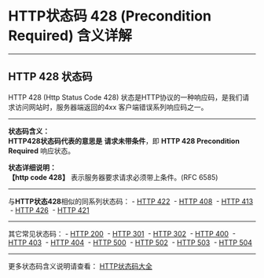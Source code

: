 # HTTP状态码 428 (Precondition Required) 含义详解

---

## HTTP 428 状态码

HTTP 428 (Http Status Code 428) 状态是HTTP协议的一种响应码，是我们请求访问网站时，服务器端返回的4xx 客户端错误系列响应码之一。

---

**状态码含义：**  
**HTTP428状态码代表的意思是** **请求未带条件**，即 **HTTP 428 Precondition Required** 响应状态。

**状态详细说明：**  
**【http code 428】** 表示服务器要求请求必须带上条件。(RFC 6585)

  

---

与**HTTP状态428**相似的同系列状态码： - [HTTP 422](https://github.com/CrayonL/AllHttpStatusCodes/blob/master/HTTPStatusCode/4xx_ClientErrors/Code_422.md "HTTP 422详细说明")
 - [HTTP 408](https://github.com/CrayonL/AllHttpStatusCodes/blob/master/HTTPStatusCode/4xx_ClientErrors/Code_408.md "HTTP 408详细说明")
 - [HTTP 413](https://github.com/CrayonL/AllHttpStatusCodes/blob/master/HTTPStatusCode/4xx_ClientErrors/Code_413.md "HTTP 413详细说明")
 - [HTTP 426](https://github.com/CrayonL/AllHttpStatusCodes/blob/master/HTTPStatusCode/4xx_ClientErrors/Code_426.md "HTTP 426详细说明")
 - [HTTP 421](https://github.com/CrayonL/AllHttpStatusCodes/blob/master/HTTPStatusCode/4xx_ClientErrors/Code_421.md "HTTP 421详细说明")

---

其它常见状态码： - [HTTP 200](https://github.com/CrayonL/AllHttpStatusCodes/blob/master/HTTPStatusCode/2xx_Success/Code_200.md "HTTP 200详细说明")
 - [HTTP 301](https://github.com/CrayonL/AllHttpStatusCodes/blob/master/HTTPStatusCode/3xx_Redirection/Code_301.md "HTTP 301详细说明")
 - [HTTP 302](https://github.com/CrayonL/AllHttpStatusCodes/blob/master/HTTPStatusCode/3xx_Redirection/Code_302.md "HTTP 302详细说明")
 - [HTTP 400](https://github.com/CrayonL/AllHttpStatusCodes/blob/master/HTTPStatusCode/4xx_ClientErrors/Code_400.md "HTTP 400详细说明")
 - [HTTP 403](https://github.com/CrayonL/AllHttpStatusCodes/blob/master/HTTPStatusCode/4xx_ClientErrors/Code_403.md "HTTP 403详细说明")
 - [HTTP 404](https://github.com/CrayonL/AllHttpStatusCodes/blob/master/HTTPStatusCode/4xx_ClientErrors/Code_404.md "HTTP 404详细说明")
 - [HTTP 500](https://github.com/CrayonL/AllHttpStatusCodes/blob/master/HTTPStatusCode/5xx_ServerErrors/Code_500.md "HTTP 500详细说明")
 - [HTTP 502](https://github.com/CrayonL/AllHttpStatusCodes/blob/master/HTTPStatusCode/5xx_ServerErrors/Code_502.md "HTTP 502详细说明")
 - [HTTP 503](https://github.com/CrayonL/AllHttpStatusCodes/blob/master/HTTPStatusCode/5xx_ServerErrors/Code_503.md "HTTP 503详细说明")
 - [HTTP 504](https://github.com/CrayonL/AllHttpStatusCodes/blob/master/HTTPStatusCode/5xx_ServerErrors/Code_504.md "HTTP 504详细说明")

---

更多状态码含义说明请查看： [HTTP状态码大全](https://github.com/CrayonL/AllHttpStatusCodes)